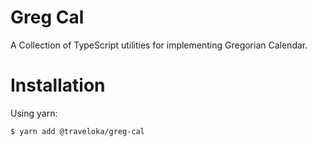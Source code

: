 # Greg Cal

A Collection of TypeScript utilities for implementing Gregorian Calendar.

# Installation

Using yarn:

```
$ yarn add @traveloka/greg-cal
```
